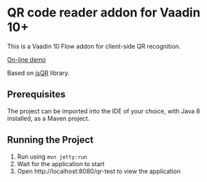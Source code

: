 # QR code reader addon for Vaadin 10+

This is a Vaadin 10 Flow addon for client-side QR recognition.

[On-line demo](https://vaadin-10-qr-reader.herokuapp.com/)

Based on [jsQR](https://github.com/cozmo/jsQR) library.

## Prerequisites

The project can be imported into the IDE of your choice, with Java 8 installed, as a Maven project.

## Running the Project

1. Run using `mvn jetty:run`
2. Wait for the application to start
3. Open http://localhost:8080/qr-test to view the application
